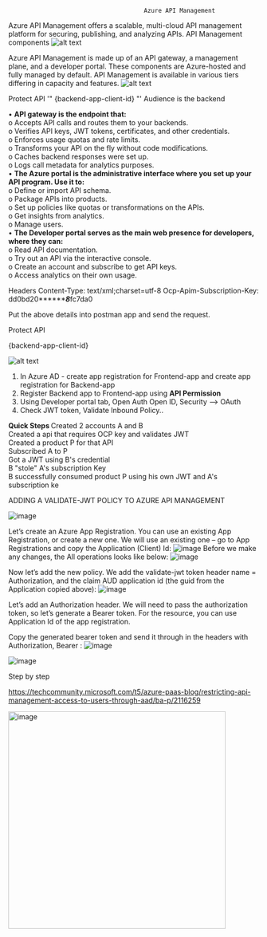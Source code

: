                                           Azure API Management
Azure API Management offers a scalable, multi-cloud API management platform for securing, publishing, and analyzing APIs.
API Management components
 ![alt text](https://learn.microsoft.com/en-us/azure/api-management/media/api-management-key-concepts-experiment/api-management-components.png)

Azure API Management is made up of an API gateway, a management plane, and a developer portal. These components are Azure-hosted and fully managed by default. API Management is available in various tiers differing in capacity and features.
 ![alt text](https://learn.microsoft.com/en-us/azure/api-management/media/api-management-howto-oauth2/overview-graphic-azure-ad.png)

Protect API
'"<validate-jwt header-name="Authorization" failed-validation-httpcode="401" failed-validation-error-message="Unauthorized. Access token is missing or invalid.">
    <openid-config url="https://login.microsoftonline.com/{aad-tenant}/v2.0/.well-known/openid-configuration" />
    <required-claims>
        <claim name="aud">
            <value>{backend-app-client-id}</value>
        </claim>
    </required-claims>
</validate-jwt>"'
Audience is the backend
 
•	 <b>API gateway is the endpoint that:</b><br>
        o	Accepts API calls and routes them to your backends.<br>
        o	Verifies API keys, JWT tokens, certificates, and other credentials.<br>
        o	Enforces usage quotas and rate limits.<br>
        o	Transforms your API on the fly without code modifications.<br>
        o	Caches backend responses were set up.<br>
        o	Logs call metadata for analytics purposes.<br>
•	<b>The Azure portal is the administrative interface where you set up your API program. Use it to:</b><br>
        o	Define or import API schema.<br>
        o	Package APIs into products.<br>
        o	Set up policies like quotas or transformations on the APIs.<br>
        o	Get insights from analytics.<br>
        o	Manage users.<br>
•	<b>The Developer portal serves as the main web presence for developers, where they can:</b><br>
        o	Read API documentation.<br>
        o	Try out an API via the interactive console.<br>
        o	Create an account and subscribe to get API keys.<br>
        o	Access analytics on their own usage.<br>



Headers
Content-Type: text/xml;charset=utf-8
Ocp-Apim-Subscription-Key: dd0bd20*********8***fc7da0
 
Put the above details into postman app and send the request.



Protect API


<validate-jwt header-name="Authorization" failed-validation-httpcode="401" failed-validation-error-message="Unauthorized. Access token is missing or invalid.">
    <openid-config url="https://login.microsoftonline.com/{aad-tenant}/v2.0/.well-known/openid-configuration" />
    <required-claims>
        <claim name="aud">
            <value>{backend-app-client-id}</value>
        </claim>
    </required-claims>
</validate-jwt>

![alt text](https://learn.microsoft.com/en-us/azure/api-management/media/set-edit-policies/form-editor.png)


1. In Azure AD - create app registration for Frontend-app and create app registration for Backend-app 
2. Register Backend app to Frontend-app using <b>API Permission </b>
3. Using Developer portal tab, Open Auth Open ID, Security --> OAuth
4. Check JWT token, Validate Inbound Policy..


<b>Quick Steps </b>
Created 2 accounts A and B <br/>
Created a api that requires OCP key and validates JWT<br/>
Created a product P for that API<br/>
Subscribed A to P<br/>
Got a JWT using B's credential<br/>
B "stole" A's subscription Key<br/>
B successfully consumed product P using his own JWT and A's subscription ke<br/>


ADDING A VALIDATE-JWT POLICY TO AZURE API MANAGEMENT

![image](https://user-images.githubusercontent.com/43515480/230013905-4268ccda-9187-4b3b-a338-1f1e7886e35a.png)

Let’s create an Azure App Registration. You can use an existing App Registration, or create a new one. We will use an existing one – go to App Registrations and copy the Application (Client) Id:
![image](https://user-images.githubusercontent.com/43515480/230014082-8758b82f-6d42-4626-ac7f-fe425f87133a.png)
Before we make any changes, the All operations looks like below:
![image](https://user-images.githubusercontent.com/43515480/230014201-97d7ad5d-72e8-4689-9f12-43b529d33690.png)

Now let’s add the new policy. We add the validate-jwt token header name = Authorization, and the claim AUD application id (the guid from the Application copied above):
![image](https://user-images.githubusercontent.com/43515480/230014385-0578827a-11ed-46b8-ab2f-357fa525f9f2.png)


Let’s add an Authorization header. We will need to pass the authorization token, so let’s generate a Bearer token. For the resource, you can use Application Id of the app registration.

Copy the generated bearer token and send it through in the headers with Authorization,  Bearer <token>:
  ![image](https://user-images.githubusercontent.com/43515480/230014937-fe876692-c9ad-46ca-82a5-ec8ebc240c13.png)

  
  ![image](https://user-images.githubusercontent.com/43515480/230014983-ef9a5354-d1b7-4c32-864e-17b3c69530be.png)

  
Step by step

https://techcommunity.microsoft.com/t5/azure-paas-blog/restricting-api-management-access-to-users-through-aad/ba-p/2116259


<img width="436" alt="image" src="https://user-images.githubusercontent.com/43515480/231391894-53be063c-3245-4f15-871b-db4c20bcf179.png">
